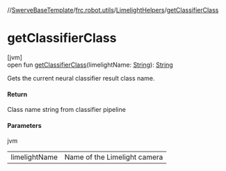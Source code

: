 //[SwerveBaseTemplate](../../../index.md)/[frc.robot.utils](../index.md)/[LimelightHelpers](index.md)/[getClassifierClass](get-classifier-class.md)

# getClassifierClass

[jvm]\
open fun [getClassifierClass](get-classifier-class.md)(limelightName: [String](https://docs.oracle.com/javase/8/docs/api/java/lang/String.html)): [String](https://docs.oracle.com/javase/8/docs/api/java/lang/String.html)

Gets the current neural classifier result class name.

#### Return

Class name string from classifier pipeline

#### Parameters

jvm

| | |
|---|---|
| limelightName | Name of the Limelight camera |
